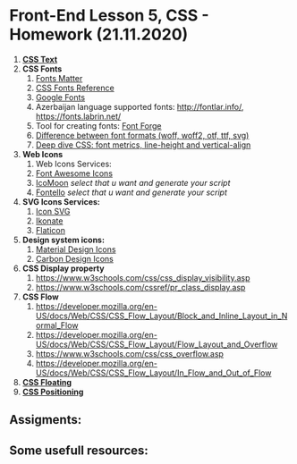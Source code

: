 # Front-End Lesson 5, CSS - Homework (21.11.2020)

1. **[CSS Text](https://www.w3schools.com/css/css_text.asp)**
2. **CSS Fonts**
   1. [Fonts Matter](https://i.pinimg.com/736x/cd/b3/b0/cdb3b0bca924313443af3693860fc306.jpg)
   2. [CSS Fonts Reference](https://www.w3schools.com/css/css_font.asp)
   3. [Google Fonts](https://fonts.google.com/)
   4. Azerbaijan language supported fonts: http://fontlar.info/, https://fonts.labrin.net/
   5. Tool for creating fonts: [Font Forge](https://fontforge.org/en-US/)
   6. [Difference between font formats (woff, woff2, otf, ttf, svg)](https://medium.com/@vilcins/difference-between-font-formats-2e860058b18d)
   7. [Deep dive CSS: font metrics, line-height and vertical-align](https://iamvdo.me/en/blog/css-font-metrics-line-height-and-vertical-align)
3.  **Web Icons**
    1. Web Icons Services: 
    2. [Font Awesome Icons](https://fontawesome.com/)
    3. [IcoMoon](https://icomoon.io/) *select that u want and generate your script*
    4. [Fontello](http://fontello.com/) *select that u want and generate your script*
4. **SVG Icons Services:**
     1. [Icon SVG](https://iconsvg.xyz/)
     2. [Ikonate](https://www.ikonate.com/)
     3. [Flaticon](https://www.flaticon.com/)
5. **Design system icons:**
     1. [Material Design Icons](https://material.io/resources/icons/)
     2. [Carbon Design Icons](https://www.carbondesignsystem.com/guidelines/icons/library)
6.  **CSS Display property**
    1. https://www.w3schools.com/css/css_display_visibility.asp
    2. https://www.w3schools.com/cssref/pr_class_display.asp
7.  **CSS Flow**
    1. https://developer.mozilla.org/en-US/docs/Web/CSS/CSS_Flow_Layout/Block_and_Inline_Layout_in_Normal_Flow
    2. https://developer.mozilla.org/en-US/docs/Web/CSS/CSS_Flow_Layout/Flow_Layout_and_Overflow
    3. https://www.w3schools.com/css/css_overflow.asp
    4. https://developer.mozilla.org/en-US/docs/Web/CSS/CSS_Flow_Layout/In_Flow_and_Out_of_Flow
8.  **[CSS Floating](https://www.w3schools.com/css/css_float.asp)**
9.  **[CSS Positioning](https://www.w3schools.com/css/css_positioning.asp)**

## Assigments:
## Some usefull resources:

